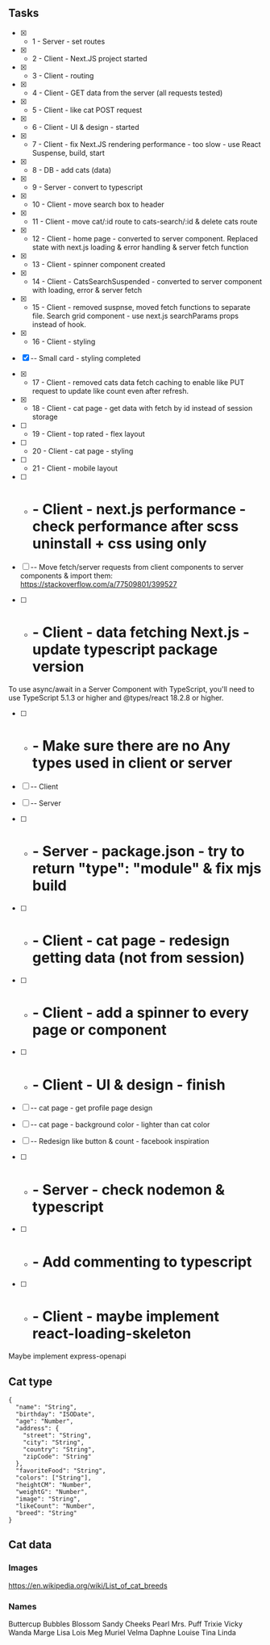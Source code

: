 ## Tasks
- [x] - 1 - Server - set routes
- [x] - 2 - Client - Next.JS project started
- [x] - 3 - Client - routing
- [x] - 4 - Client - GET data from the server (all requests tested)
- [x] - 5 - Client - like cat POST request
- [x] - 6 - Client - UI & design - started
- [x] - 7 - Client - fix Next.JS rendering performance - too slow - use React Suspense, build, start
- [x] - 8 - DB - add cats (data)
- [x] - 9 - Server - convert to typescript
- [x] - 10 - Client - move search box to header
- [x] - 11 - Client - move cat/:id route to cats-search/:id & delete cats route
- [x] - 12 - Client - home page - converted to server component. Replaced state with next.js loading & error handling & server fetch function 
- [x] - 13 - Client - spinner component created
- [x] - 14 - Client - CatsSearchSuspended - converted to server component with loading, error & server fetch
- [x] - 15 - Client - removed suspnse, moved fetch functions to separate file. Search grid component - use next.js searchParams props instead of hook.
- [x] - 16 - Client - styling
- [x] -- Small card - styling completed
- [x] - 17 - Client - removed cats data fetch caching to enable like PUT request to update like count even after refresh.
- [x] - 18 - Client - cat page - get data with fetch by id instead of session storage
- [ ] - 19 - Client - top rated - flex layout
- [ ] - 20 - Client - cat page - styling
- [ ] - 21 - Client - mobile layout


- [ ] - # - Client - next.js performance - check performance after scss uninstall + css using only
- [ ] -- Move fetch/server requests from client components to server components & import them: https://stackoverflow.com/a/77509801/399527

- [ ] - # - Client - data fetching Next.js - update typescript package version
To use async/await in a Server Component with TypeScript, you'll need to use TypeScript 5.1.3 or higher and @types/react 18.2.8 or higher.



- [ ] - # - Make sure there are no Any types used in client or server
- [ ] -- Client
- [ ] -- Server

- [ ] - # - Server - package.json - try to return "type": "module" & fix mjs build
- [ ] - # - Client - cat page - redesign getting data (not from session)
- [ ] - # - Client - add a spinner to every page or component


- [ ] - # - Client - UI & design - finish
- [ ] -- cat page - get profile page design
- [ ] -- cat page - background color - lighter than cat color
- [ ] -- Redesign like button & count - facebook inspiration
- [ ] - # - Server - check nodemon & typescript
- [ ] - # - Add commenting to typescript
- [ ] - # - Client - maybe implement react-loading-skeleton


Maybe implement express-openapi

## Cat type
```
{
  "name": "String",
  "birthday": "ISODate",
  "age": "Number",
  "address": {
    "street": "String",
    "city": "String",
    "country": "String",
    "zipCode": "String"
  },
  "favoriteFood": "String",
  "colors": ["String"],   
  "heightCM": "Number",  
  "weightG": "Number",   
  "image": "String",     
  "likeCount": "Number",
  "breed": "String" 
}
```

## Cat data
### Images
https://en.wikipedia.org/wiki/List_of_cat_breeds
### Names
Buttercup
Bubbles
Blossom
Sandy Cheeks
Pearl
Mrs. Puff
Trixie
Vicky
Wanda
Marge
Lisa
Lois
Meg
Muriel
Velma
Daphne
Louise
Tina
Linda

